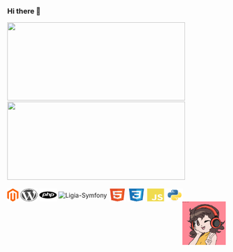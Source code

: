 ### Hi there 👋
<div class="statistics">
  <img height="180em" width="410em" src="https://github-readme-stats-git-master-ligiasalzano.vercel.app/api?username=ligiasalzano&show_icons=true&theme=gruvbox_light&include_all_commits=true&count_private=true&title_color=FFC428&hide_border=true&border_radius=10"/>
  <img height="180em" width="410em" src="https://github-readme-stats-git-master-ligiasalzano.vercel.app/api/top-langs/?username=ligiasalzano&layout=compact&langs_count=16&theme=gruvbox_light&title_color=FFC428&hide_border=true&border_radius=10"/>
</div>
<div style="display: inline_block"><br>
  <img align="center" alt="Ligia-Magento" height="30"src="images/magento-logo.svg">
  <img align="center" alt="Ligia-WordPress" height="30" width="40" src="https://raw.githubusercontent.com/devicons/devicon/master/icons/wordpress/wordpress-plain.svg">
  <img align="center" alt="Ligia-Php" height="30" width="40" src="https://raw.githubusercontent.com/devicons/devicon/master/icons/php/php-plain.svg">
  <img align="center" alt="Ligia-Symfony" height="30" width="40"
       src="https://cdn.jsdelivr.net/gh/devicons/devicon/icons/symfony/symfony-original-wordmark.svg" />
  <img align="center" alt="Ligia-HTML" height="30" width="40" src="https://raw.githubusercontent.com/devicons/devicon/master/icons/html5/html5-original.svg">
  <img align="center" alt="Ligia-CSS" height="30" width="40" src="https://raw.githubusercontent.com/devicons/devicon/master/icons/css3/css3-original.svg">
  <img align="center" alt="Ligia-Js" height="30" width="40" src="https://raw.githubusercontent.com/devicons/devicon/master/icons/javascript/javascript-plain.svg">
  <img align="center" alt="Ligia-Python" height="30" width="40" src="https://raw.githubusercontent.com/devicons/devicon/master/icons/python/python-original.svg">
  <img align="right" height="100" alt="Ligia-Hi" src="images/ligia-hi.gif">
</div>
<!-- Aprendi sobre esse repositório com a Rafa Ballerini @rafaballerini https://youtu.be/TsaLQAetPLU -->
